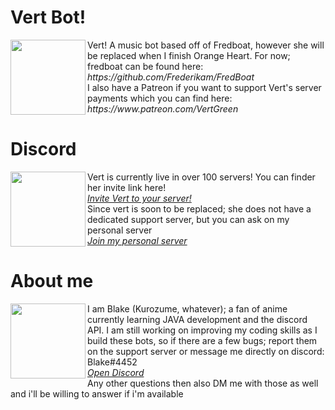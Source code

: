 <h1>Vert Bot!</h1>
<p><img width=120 height=120 align="left" src="https://images.discordapp.net/avatars/320192251479195648/503e576bef183afabb3074a10924bb56.png"/>
Vert! A music bot based off of Fredboat, however she will be replaced when I finish Orange Heart. For now; fredboat can be found here:<br />
<em>https://github.com/Frederikam/FredBoat</em><br />
I also have a Patreon if you want to support Vert's server payments which you can find here:<br />
<em>https://www.patreon.com/VertGreen</em></p>

# Discord
<p><img width=120 height=120 align="left" src="https://www.shareicon.net/download/2016/12/30/866945_game_512x512.png"/>
Vert is currently live in over 100 servers! You can finder her invite link here!<br />
<em><a href="https://discordapp.com/oauth2/authorize?permissions=0&client_id=320192251479195648&scope=bot">Invite Vert to your server!</a></em><br />
Since vert is soon to be replaced; she does not have a dedicated support server, but you can ask on my personal server<br />
<em><a href="http://discord.gg/dWVqUP5">Join my personal server</a></em><br />

# About me
<p><img width=120 height=120 align="left" src="https://images.discordapp.net/avatars/197063812027908097/afe0b61afcce4d305000c501a446d183.png"/>
I am Blake (Kurozume, whatever); a fan of anime currently learning JAVA development and the discord API. I am still working on improving my coding skills as I build these bots, so if there are a few bugs; report them on the support server or message me directly on discord: Blake#4452<br /> <a href="https://discordapp.com/channels/@me"><em>Open Discord</em></a><br />
Any other questions then also DM me with those as well and i'll be willing to answer if i'm available</p>
